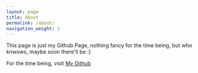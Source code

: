 ```yaml
---
layout: page
title: About
permalink: /about/
navigation_weight: 1
---
```


This page is just my Github Page, nothing fancy for the time being, but who 
knwows, maybe soon there'll be :)

For the time being, visit [My Github][github]


[github]: https://github.com/anxolin
